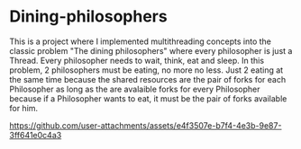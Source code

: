 # Dining-philosophers
This is a project where I implemented multithreading concepts into the classic problem "The dining philosophers" where every philosopher is just a Thread. Every philosopher needs to wait, think, eat and sleep. In this problem, 2 philosophers must be eating, no more no less. Just 2 eating at the same time because the shared resources are the pair of forks for each Philosopher as long as the are avalaible forks for every Philosopher because if a Philosopher wants to eat, it must be the pair of forks available for him.


https://github.com/user-attachments/assets/e4f3507e-b7f4-4e3b-9e87-3ff641e0c4a3


